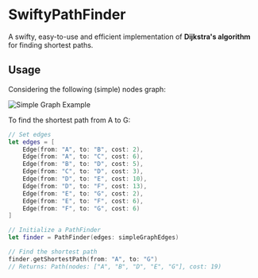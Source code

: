 # SwiftyPathFinder

A swifty, easy-to-use and efficient implementation of **Dijkstra's algorithm** for finding shortest paths.

## Usage

Considering the following (simple) nodes graph:

![Simple Graph Example](https://user-images.githubusercontent.com/93484872/194341251-87e6c59c-0346-4f7b-aa83-debc637123db.png)

To find the shortest path from A to G:

```swift
// Set edges
let edges = [
    Edge(from: "A", to: "B", cost: 2),
    Edge(from: "A", to: "C", cost: 6),
    Edge(from: "B", to: "D", cost: 5),
    Edge(from: "C", to: "D", cost: 3),
    Edge(from: "D", to: "E", cost: 10),
    Edge(from: "D", to: "F", cost: 13),
    Edge(from: "E", to: "G", cost: 2),
    Edge(from: "E", to: "F", cost: 6),
    Edge(from: "F", to: "G", cost: 6)
]

// Initialize a PathFinder
let finder = PathFinder(edges: simpleGraphEdges)

// Find the shortest path
finder.getShortestPath(from: "A", to: "G")
// Returns: Path(nodes: ["A", "B", "D", "E", "G"], cost: 19)
```
